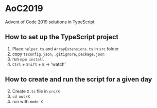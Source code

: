 # AoC2019
Advent of Code 2019 solutions in TypeScript

## How to set up the TypeScript project
1. Place `helper.ts` and  `ArrayExtensions.ts` in `src` folder
1. copy `tsconfig.json`, `.gitignore`, `package.json` 
2. run `npm install`
3. `Ctrl` + `Shift` + `B` -> 'watch'

## How to create and run the script for a given day
2. Create `X.ts` file in `src/X`
3. `cd out/X`
4. run with `node X`